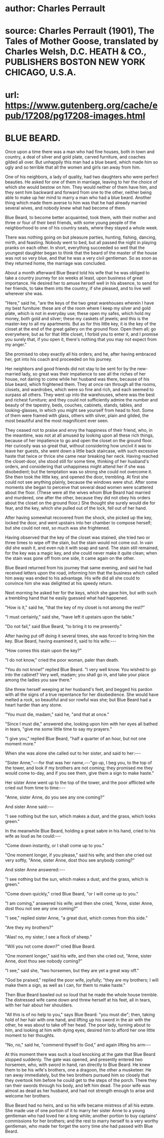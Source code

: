 # author: Charles Perrault
# source: Charles Perrault (1901), The Tales of Mother Goose, translated by Charles Welsh, D.C. HEATH & CO., PUBLISHERS BOSTON NEW YORK CHICAGO, U.S.A.
# url: https://www.gutenberg.org/cache/epub/17208/pg17208-images.html
# BLUE BEARD.

Once upon a time there was a man who had fine houses, both in town and
country, a deal of silver and gold plate, carved furniture, and coaches
gilded all over. But unhappily this man had a blue beard, which made him
so ugly and so terrible that all the women and girls ran away from him.

One of his neighbors, a lady of quality, had two daughters who were
perfect beauties. He asked for one of them in marriage, leaving to her
the choice of which she would bestow on him. They would neither of them
have him, and they sent him backward and forward from one to the other,
neither being able to make up her mind to marry a man who had a blue
beard. Another thing which made them averse to him was that he had
already married several wives, and nobody knew what had become of them.

Blue Beard, to become better acquainted, took them, with their mother
and three or four of their best friends, with some young people of the
neighborhood to one of his country seats, where they stayed a whole
week.

 

There was nothing going on but pleasure parties, hunting, fishing,
dancing, mirth, and feasting. Nobody went to bed, but all passed the
night in playing pranks on each other. In short, everything succeeded so
well that the youngest daughter began to think that the beard of the
master of the house was not so very blue, and that he was a very civil
gentleman. So as soon as they returned home, the marriage was concluded.

About a month afterward Blue Beard told his wife that he was obliged to
take a country journey for six weeks at least, upon business of great
importance. He desired her to amuse herself well in his absence, to send
for her friends, to take them into the country, if she pleased, and to
live well wherever she was.

\"Here,\" said he, \"are the keys of the two great warehouses wherein I
have my best furniture: these are of the room where I keep my silver and
gold plate, which is not in everyday use; these open my safes, which
hold my money, both gold and silver; these my caskets of jewels; and
this is the master-key to all my apartments. But as for this little key,
it is the key of the closet at the end of the great gallery on the
ground floor. Open them all; go everywhere; but as for that little
closet, I forbid you to enter it, and I promise you surely that, if you
open it, there\'s nothing that you may not expect from my anger.\"

 

She promised to obey exactly all his orders; and he, after having
embraced her, got into his coach and proceeded on his journey.

Her neighbors and good friends did not stay to be sent for by the
new-married lady, so great was their impatience to see all the riches of
her house, not daring to come while her husband was there, because of
his blue beard, which frightened them. They at once ran through all the
rooms, closets, and wardrobes, which were so fine and rich, and each
seemed to surpass all others. They went up into the warehouses, where
was the best and richest furniture; and they could not sufficiently
admire the number and beauty of the tapestry, beds, couches, cabinets,
stands, tables, and looking-glasses, in which you might see yourself
from head to foot. Some of them were framed with glass, others with
silver, plain and gilded, the most beautiful and the most magnificent
ever seen.


They ceased not to praise and envy the happiness of their friend, who,
in the meantime, was not at all amused by looking upon all these rich
things, because of her impatience to go and open the closet on the
ground floor. Her curiosity was so great that, without considering how
uncivil it was to leave her guests, she went down a little back
staircase, with such excessive haste that twice or thrice she came near
breaking her neck.  Having reached the closet-door,
she stood still for some time, thinking of her husband\'s orders, and
considering that unhappiness might attend her if she was disobedient;
but the temptation was so strong she could not overcome it. She then
took the little key, and opened the door, trembling. At first she could
not see anything plainly, because the windows were shut. After some
moments she began to perceive that several dead women were scattered
about the floor. (These were all the wives whom Blue Beard had married
and murdered, one after the other, because they did not obey his orders
about the closet on the ground floor.) She thought she surely would die
for fear, and the key, which she pulled out of the lock, fell out of her
hand.

After having somewhat recovered from the shock, she picked up the key,
locked the door, and went upstairs into her chamber to compose herself;
but she could not rest, so much was she frightened.

Having observed that the key of the closet was stained, she tried two or
three times to wipe off the stain, but the stain would not come out. In
vain did she wash it, and even rub it with soap and sand. The stain
still remained, for the key was a magic key, and she could never make it
quite clean; when the stain was gone off from one side, it came again on
the other.

 

Blue Beard returned from his journey that same evening, and said he had
received letters upon the road, informing him that the business which
called him away was ended to his advantage. His wife did all she could
to convince him she was delighted at his speedy return.

Next morning he asked her for the keys, which she gave him, but with
such a trembling hand that he easily guessed what had happened.

\"How is it,\" said he, \"that the key of my closet is not among the
rest?\"

\"I must certainly,\" said she, \"have left it upstairs upon the
table.\"

\"Do not fail,\" said Blue Beard, \"to bring it to me presently.\"

After having put off doing it several times, she was forced to bring him
the key. Blue Beard, having examined it, said to his wife:---

\"How comes this stain upon the key?\"

\"I do not know,\" cried the poor woman, paler than death.

\"You do not know!\" replied Blue Beard. \"I very well know. You wished
to go into the cabinet? Very well, madam; you shall go in, and take your
place among the ladies you saw there.\"

She threw herself weeping at her husband\'s feet, and begged his pardon
with all the signs of a true repentance for her disobedience. She would
have melted a rock, so beautiful and sor rowful was
she; but Blue Beard had a heart harder than any stone.

\"You must die, madam,\" said he, \"and that at once.\"

\"Since I must die,\" answered she, looking upon him with her eyes all
bathed in tears, \"give me some little time to say my prayers.\"

\"I give you,\" replied Blue Beard, \"half a quarter of an hour, but not
one moment more.\"

When she was alone she called out to her sister, and said to her:---

\"Sister Anne,\"---for that was her name,---\"go up, I beg you, to the
top of the tower, and look if my brothers are not coming; they promised
me they would come to-day, and if you see them, give them a sign to make
haste.\"

Her sister Anne went up to the top of the tower, and the poor afflicted
wife cried out from time to time:---

\"Anne, sister Anne, do you see any one coming?\"

And sister Anne said:---

\"I see nothing but the sun, which makes a dust, and the grass, which
looks green.\"

In the meanwhile Blue Beard, holding a great sabre in his hand, cried to
his wife as loud as he could:---

\"Come down instantly, or I shall come up to you.\"

 

\"One moment longer, if you please,\" said his wife; and then she cried
out very softly, \"Anne, sister Anne, dost thou see anybody coming?\"

And sister Anne answered:---

\"I see nothing but the sun, which makes a dust, and the grass, which is
green.\"

\"Come down quickly,\" cried Blue Beard, \"or I will come up to you.\"

\"I am coming,\" answered his wife; and then she cried, \"Anne, sister
Anne, dost thou not see any one coming?\"

\"I see,\" replied sister Anne, \"a great dust, which comes from this
side.\"

\"Are they my brothers?\"

\"Alas! no, my sister, I see a flock of sheep.\"

\"Will you not come down?\" cried Blue Beard.

\"One moment longer,\" said his wife, and then she cried out, \"Anne,
sister Anne, dost thou see nobody coming?\"

\"I see,\" said she, \"two horsemen, but they are yet a great way off.\"

\"God be praised,\" replied the poor wife, joyfully; \"they are my
brothers; I will make them a sign, as well as I can, for them to make
haste.\"

Then Blue Beard bawled out so loud that he made the whole house tremble.
The distressed wife came down and threw herself at his feet, all in
tears, with her hair about her shoulders.

\"All this is of no help to you,\" says Blue Beard:  \"you must die\"; then, taking hold of her hair with one
hand, and lifting up his sword in the air with the other, he was about
to take off her head. The poor lady, turning about to him, and looking
at him with dying eyes, desired him to afford her one little moment to
her thoughts.

\"No, no,\" said he, \"commend thyself to God,\" and again lifting his
arm---

At this moment there was such a loud knocking at the gate that Blue
Beard stopped suddenly. The gate was opened, and presently entered two
horsemen, who, with sword in hand, ran directly to Blue Beard. He knew
them to be his wife\'s brothers, one a dragoon, the other a musketeer.
He ran away immediately, but the two brothers pursued him so closely
that they overtook him before he could get to the steps of the porch.
There they ran their swords through his body, and left him dead. The
poor wife was almost as dead as her husband, and had not strength enough
to arise and welcome her brothers.

Blue Beard had no heirs, and so his wife became mistress of all his
estate. She made use of one portion of it to marry her sister Anne to a
young gentleman who had loved her a long while; another portion to buy
captains\' commissions for her brothers; and the rest to marry herself
to a very worthy gentleman, who made her forget the sorry time she had
passed with Blue Beard.
